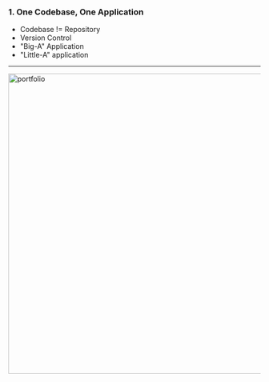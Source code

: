 ### 1. One Codebase, One Application

- Codebase != Repository
- Version Control
- "Big-A" Application
- "Little-A" application

---

<img src="images/app-portfolio.png" alt="portfolio" width="600"/>